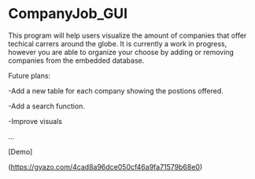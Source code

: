 # CompanyJob_GUI
This program will help users visualize the amount of companies that offer techical carrers around the globe.
It is currently a work in progress, however you are able to organize your choose by adding or removing companies from the embedded  database. 

Future plans:

-Add a new table for each company showing the postions offered.

-Add a search function.

-Improve visuals

...

[Demo]

(https://gyazo.com/4cad8a96dce050cf46a9fa71579b68e0)
